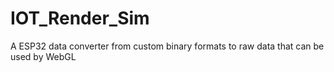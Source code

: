 # IOT_Render_Sim
A ESP32 data converter from custom binary formats to raw data that can be used by WebGL
